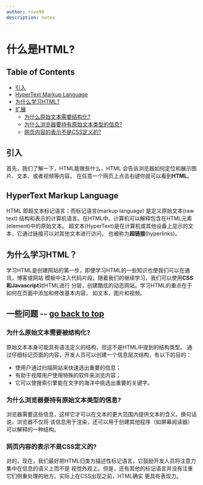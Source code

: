 ```yaml
---
author: rovo98
description: notes
---
```


# 什么是HTML?

## Table of Contents

- [引入](https://github.com/rovo98/learn-html-from0/blob/master/notes/introduction/what-is-html.md#引入)
- [HyperText Markup Language](https://github.com/rovo98/learn-html-from0/blob/master/notes/introduction/what-is-html.md#hypertext-markup-language)
- [为什么学习HTML?](https://github.com/rovo98/learn-html-from0/blob/master/notes/introduction/what-is-html.md#为什么学习html)
- [扩展](https://github.com/rovo98/learn-html-from0/blob/master/notes/introduction/what-is-html.md#一些问题----go-back-to-top)
    - [为什么原始文本需要结构化?](https://github.com/rovo98/learn-html-from0/blob/master/notes/introduction/what-is-html.md#为什么原始文本需要被结构化)
    - [为什么浏览器要持有原始文本类型的信息?](https://github.com/rovo98/learn-html-from0/blob/master/notes/introduction/what-is-html.md#为什么浏览器要持有原始文本类型的信息)
    - [网页内容的表示不是CSS定义的?](https://github.com/rovo98/learn-html-from0/blob/master/notes/introduction/what-is-html.md#网页内容的表示不是CSS定义的)

## 引入

首先，我们了解一下，HTML能做些什么，HTML 会告诉浏览器如何定位和展示图片、文本、或者视频等内容。
在任意一个网页上点击右键你就可以看到**HTML**。

## HyperText Markup Language

HTML 即超文本标记语言；而标记语言(markup language) 是定义原始文本(raw text)
结构和表示的计算机语言。在HTML中，计算机可以解释包含在HTML元素(element)中的原始文本。
超文本(HyperText)是在计算机或其他设备上显示的文本，它通过链接可以对其他文本进行访问，
也被称为**超链接**(hyperlinks)。

## 为什么学习HTML？

学习HTML是创建网站的第一步，即便学习HTML的一些知识也使我们可以在通讯，博客或网站
模板中注入代码片段。随着我们的继续学习，我们可以使用**CSS和Javascript**对HTML进行
分层，创建酷炫的动态网站。学习HTML的重点在于如何在页面中添加和修改基本内容，
如文本，图片和视频。

## 一些问题 -- [go back to top](https://github.com/rovo98/learn-html-from0/blob/master/notes/introduction/what-is-html.md#什么是html)

### 为什么原始文本需要被结构化?

原始文本本身可能具有语法定义的结构，但这不是HTML中提到的结构类型。
通过仔细标记页面的内容，开发人员可以创建一个信息层次结构，有以下的目的：

- 使用户通过扫描网站来快速选出重要的信息；
- 有助于视障用户使用特殊的软件来浏览内容；
- 它可以使搜索引擎能在文字的海洋中挑选出重要的关键字。

### 为什么浏览器要持有原始文本类型的信息?

浏览器需要这些信息，这样它才可以在文本的更大范围内提供文本的含义。换句话说，浏览器不仅将
该信息用于渲染，还可以用于创建其他程序（如屏幕阅读器）可以解释的一种结构。

### 网页内容的表示不是CSS定义的?

对的，现在，我们最好把HTML归类为描述性标记语言，它鼓励开发人员将注意力集中在信息的语义上而不是
视觉外观上。但是，还有其他的标记语言并没有注重它们侧重处理的地方。实际上在CSS出现之前，HTML确实
更具有表现力。



